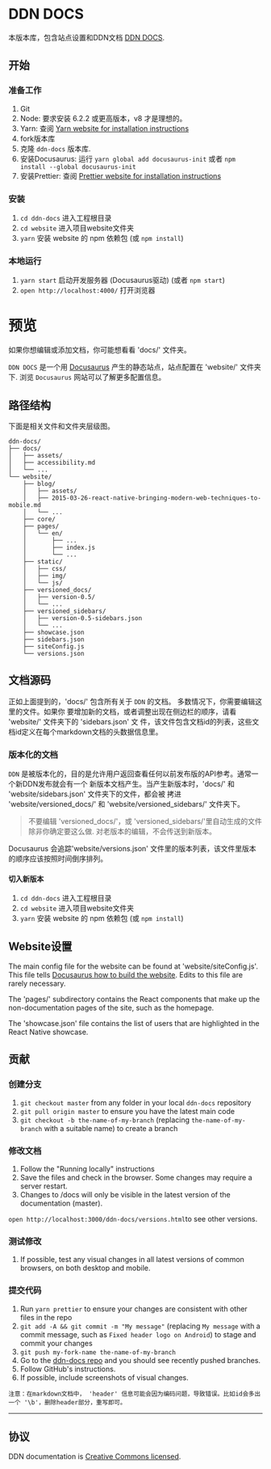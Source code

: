 
# DDN DOCS

本版本库，包含站点设置和DDN文档 [DDN DOCS](https://ddn.link/docs).

## 开始

### 准备工作

1.  Git
2.  Node: 要求安装 6.2.2 或更高版本，v8 才是理想的。
3.  Yarn: 查阅
    [Yarn website for installation instructions](https://yarnpkg.com/lang/en/docs/install/)
4.  fork版本库
5.  克隆 `ddn-docs` 版本库.
6.  安装Docusaurus: 运行 `yarn global add docusaurus-init` 或者 `npm install --global docusaurus-init`
7.  安装Prettier: 查阅
    [Prettier website for installation instructions](https://prettier.io/docs/en/install.html)

### 安装

1.  `cd ddn-docs` 进入工程根目录
1.  `cd website` 进入项目website文件夹
2.  `yarn` 安装 website 的 npm 依赖包 (或 `npm install`)

### 本地运行

1.  `yarn start` 启动开发服务器 (Docusaurus驱动) (或者 `npm start`)
2.  `open http://localhost:4000/` 打开浏览器

# 预览

如果你想编辑或添加文档，你可能想看看 'docs/' 文件夹。

`DDN DOCS` 是一个用 [Docusaurus](https://docusaurus.io) 产生的静态站点，站点配置在 'website/' 文件夹下. 浏览 `Docusaurus` 网站可以了解更多配置信息。

## 路径结构

下面是相关文件和文件夹层级图。

```
ddn-docs/
├── docs/
│   ├── assets/
│   ├── accessibility.md
│   └── ...
└── website/
    ├── blog/
    │   ├── assets/
    │   ├── 2015-03-26-react-native-bringing-modern-web-techniques-to-mobile.md
    │   └── ...
    ├── core/
    ├── pages/
    │   └── en/
    │       ├── ...
    │       ├── index.js
    │       └── ...
    ├── static/
    │   ├── css/
    │   ├── img/
    │   └── js/
    ├── versioned_docs/
    │   ├── version-0.5/
    │   └── ...
    ├── versioned_sidebars/
    │   ├── version-0.5-sidebars.json
    │   └── ...
    ├── showcase.json
    ├── sidebars.json
    ├── siteConfig.js
    └── versions.json
```

## 文档源码

正如上面提到的，'docs/' 包含所有关于 `DDN` 的文档。 多数情况下，你需要编辑这里的文件。如果你
要增加新的文档，或者调整出现在侧边栏的顺序，请看 'website/' 文件夹下的 'sidebars.json' 文
件，该文件包含文档id的列表，这些文档id定义在每个markdown文档的头数据信息里。

### 版本化的文档

`DDN` 是被版本化的，目的是允许用户返回查看任何以前发布版的API参考。通常一个新DDN发布就会有一个
新版本文档产生。当产生新版本时，'docs/' 和 'website/sidebars.json' 文件夹下的文件，都会被
拷进 'website/versioned_docs/' 和 'website/versioned_sidebars/' 文件夹下。

> 不要编辑 'versioned_docs/'，或 'versioned_sidebars/'里自动生成的文件
> 除非你确定要这么做. 对老版本的编辑，不会传送到新版本。

Docusaurus 会追踪'website/versions.json' 文件里的版本列表，该文件里版本的顺序应该按照时间倒序排列。

#### 切入新版本

1.  `cd ddn-docs` 进入工程根目录
2.  `cd website` 进入项目website文件夹
3.  `yarn` 安装 website 的 npm 依赖包 (或 `npm install`)

## Website设置

The main config file for the website can be found at 'website/siteConfig.js'.
This file tells
[Docusaurus how to build the website](http://docusaurus.io/docs/en/site-config.html).
Edits to this file are rarely necessary.

The 'pages/' subdirectory contains the React components that make up the
non-documentation pages of the site, such as the homepage.

The 'showcase.json' file contains the list of users that are highlighted in the
React Native showcase.

## 贡献

### 创建分支

1.  `git checkout master` from any folder in your local `ddn-docs`
    repository
2.  `git pull origin master` to ensure you have the latest main code
3.  `git checkout -b the-name-of-my-branch` (replacing `the-name-of-my-branch`
    with a suitable name) to create a branch

### 修改文档

1.  Follow the "Running locally" instructions
1.  Save the files and check in the browser. Some changes may require a server restart.
1.  Changes to /docs will only be visible in the latest version of the documentation (master).

`open http://localhost:3000/ddn-docs/versions.html`to see other versions.

### 测试修改

1.  If possible, test any visual changes in all latest versions of common
    browsers, on both desktop and mobile.

### 提交代码

1.  Run `yarn prettier` to ensure your changes are consistent with other files in
    the repo
1.  `git add -A && git commit -m "My message"` (replacing `My message` with a
    commit message, such as `Fixed header logo on Android`) to stage and commit
    your changes
1.  `git push my-fork-name the-name-of-my-branch`
1.  Go to the
    [ddn-docs repo](https://github.com/facebook/ddn-docs)
    and you should see recently pushed branches.
1.  Follow GitHub's instructions.
1.  If possible, include screenshots of visual changes.

```
注意：在markdown文档中， 'header' 信息可能会因为编码问题，导致错误。比如id会多出一个 '\b'，删除header部分，重写即可。
```

---

## 协议

DDN documentation is [Creative Commons licensed](./LICENSE-docs).
